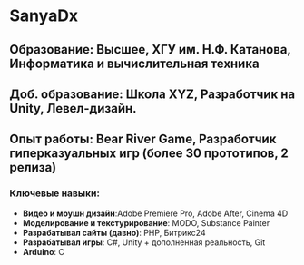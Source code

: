 # SanyaDx
## Образование: Высшее, ХГУ им. Н.Ф. Катанова, Информатика и вычислительная техника
## Доб. образование: Школа XYZ, Разработчик на Unity, Левел-дизайн.
## Опыт работы: Bear River Game, Разработчик гиперказуальных игр (более 30 прототипов, 2 релиза)
### Ключевые навыки: 
- **Видео и моушн дизайн**:Adobe Premiere Pro, Adobe After, Cinema 4D  
- **Моделирование и текстурирование**: MODO, Substance Painter 
- **Разрабатывал сайты (давно)**: PHP, Битрикс24
- **Разрабатывал игры**: С#, Unity + дополненная реальность, Git
- **Arduino**: С
